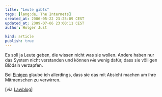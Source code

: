 ```yaml
---
title: "Leute gibts"
tags: [lang:de, The Internets]
created_at: 2006-05-22 23:25:09 CEST
updated_at: 2009-07-06 23:00:11 CEST
author: Holger Just

kind: article
publish: true
---
```


Es soll ja Leute geben, die wissen nicht was sie wollen. Andere haben nur das System nicht verstanden und können <del>nix</del> wenig dafür, dass sie völligen Blödsin verzapfen.

Bei [Einigen](http://www.krambox.de/item/1236) glaube ich allerdings, dass sie das mit Absicht machen um ihre Mitmenschen zu verwirren.

[via [Lawblog](http://www.lawblog.de/index.php/archives/2006/05/22/callboy-allein-im-netz/)]
